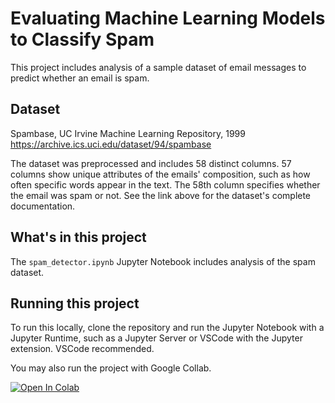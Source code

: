 # Evaluating Machine Learning Models to Classify Spam

This project includes analysis of a sample dataset of email messages to predict whether an email is spam.

## Dataset

Spambase, UC Irvine Machine Learning Repository, 1999
https://archive.ics.uci.edu/dataset/94/spambase

The dataset was preprocessed and includes 58 distinct columns. 57 columns show unique attributes of the emails' composition, such as how often specific words appear in the text. The 58th column specifies whether the email was spam or not. See the link above for the dataset's complete documentation.

## What's in this project

The `spam_detector.ipynb` Jupyter Notebook includes analysis of the spam dataset.

## Running this project

To run this locally, clone the repository and run the Jupyter Notebook with a Jupyter Runtime, such as a Jupyter Server or VSCode with the Jupyter extension. VSCode recommended.

You may also run the project with Google Collab.

[![Open In Colab](https://colab.research.google.com/assets/colab-badge.svg)](https://colab.research.google.com/github/d3rp3tt3/classification-challenge/blob/main/spam_detector.ipynb)
